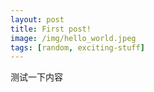```yaml
---
layout: post
title: First post!
image: /img/hello_world.jpeg
tags: [random, exciting-stuff]
---
```


测试一下内容
